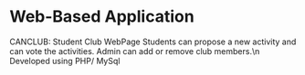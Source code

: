 # Web-Based Application
CANCLUB: Student Club WebPage
Students can propose a new activity and can vote the activities. Admin can add or remove club members.\n
Developed using PHP/ MySql

